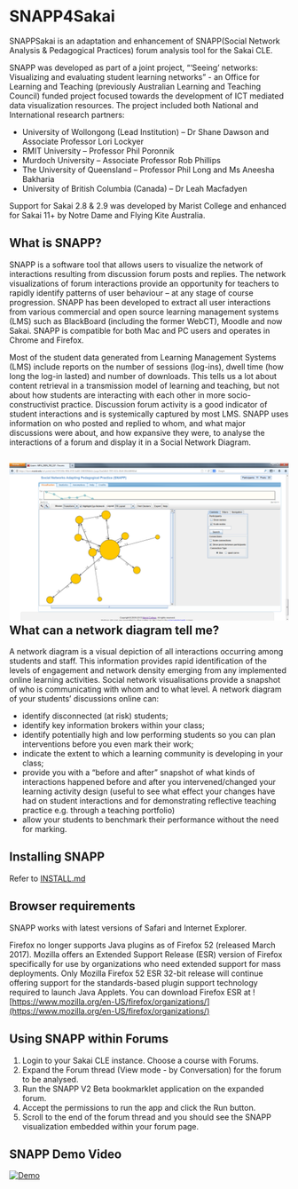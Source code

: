 SNAPP4Sakai
===============

SNAPPSakai is an adaptation and enhancement of SNAPP(Social Network Analysis & Pedagogical Practices) forum analysis tool for the Sakai CLE.

SNAPP was developed as part of a joint project, “‘Seeing’ networks: Visualizing and evaluating student learning networks” -
an Office for Learning and Teaching (previously Australian Learning and Teaching Council) funded project focused towards 
the development of ICT mediated data visualization resources.
The project included both National and International research partners:

* University of Wollongong (Lead Institution) – Dr Shane Dawson and Associate Professor Lori Lockyer
* RMIT University – Professor Phil Poronnik
* Murdoch University – Associate Professor Rob Phillips
* The University of Queensland – Professor Phil Long and Ms Aneesha Bakharia
* University of British Columbia (Canada) – Dr Leah Macfadyen

Support for Sakai 2.8 & 2.9 was developed by Marist College and enhanced for Sakai 11+ by Notre Dame and Flying Kite Australia.

What is SNAPP?
---------------------------

SNAPP is a software tool that allows users to visualize the network of interactions resulting from discussion forum posts 
and replies. The network visualizations of forum interactions provide an opportunity for teachers to rapidly identify 
patterns of user behaviour – at any stage of course progression. SNAPP has been developed to extract all user interactions 
from various commercial and open source learning management systems (LMS) such as BlackBoard (including the former WebCT),
Moodle and now Sakai. SNAPP is compatible for both Mac and PC users and operates in Chrome and Firefox.

Most of the student data generated from Learning Management Systems (LMS) include reports on the number of sessions 
(log-ins), dwell time (how long the log-in lasted) and number of downloads. This tells us a lot about content retrieval 
in a transmission model of learning and teaching, but not about how students are interacting with each other in more 
socio-constructivist practice. Discussion forum activity is a good indicator of student interactions and is systemically 
captured by most LMS. SNAPP uses information on who posted and replied to whom, and what major discussions were about, 
and how expansive they were, to analyse the interactions of a forum and display it in a Social Network Diagram. 

![SNAPP in Sakai](resources/SNAPPSakai.PNG)
What can a network diagram tell me?
------------------------------------

A network diagram is a visual depiction of all interactions occurring among students and staff. This information provides rapid identification of the levels of engagement and network density emerging from any implemented online learning activities. Social network visualisations provide a snapshot of who is communicating with whom and to what level. A network diagram of your students’ discussions online can:
  * identify disconnected (at risk) students;
  * identify key information brokers within your class;
  * identify potentially high and low performing students so you can plan interventions before you even mark their work;
  * indicate the extent to which a learning community is developing in your class;
  * provide you with a “before and after” snapshot of what kinds of interactions happened before and after you intervened/changed your learning activity design (useful to see what effect your changes have had on student interactions and for demonstrating reflective teaching practice e.g. through a teaching portfolio)
  * allow your students to benchmark their performance without the need for marking.


Installing SNAPP
------------------------------
Refer to [INSTALL.md](INSTALL.md)


Browser requirements
-----------------
SNAPP works with latest versions of Safari and Internet Explorer. 

Firefox no longer supports Java plugins as of Firefox 52 (released March 2017). Mozilla offers an Extended Support Release (ESR) version of Firefox specifically for use by organizations who need extended support for mass deployments. Only Mozilla Firefox 52 ESR 32-bit release will continue offering support for the standards-based plugin support technology required to launch Java Applets. You can download Firefox ESR at ![https://www.mozilla.org/en-US/firefox/organizations/](https://www.mozilla.org/en-US/firefox/organizations/)



Using SNAPP within Forums
-----------

1. Login to your Sakai CLE instance. Choose a course with Forums.
1. Expand the Forum thread (View mode - by Conversation) for the forum to be analysed.
1. Run the SNAPP V2 Beta bookmarklet application on the expanded forum.
1. Accept the permissions to run the app and click the Run button.
1. Scroll to the end of the forum thread and you should see the SNAPP visualization embedded within your forum page.


SNAPP Demo Video
--------------------

[![Demo](http://img.youtube.com/vi/Yut0ZnorEYE/0.jpg)](https://www.youtube.com/watch?v=Yut0ZnorEYE)

